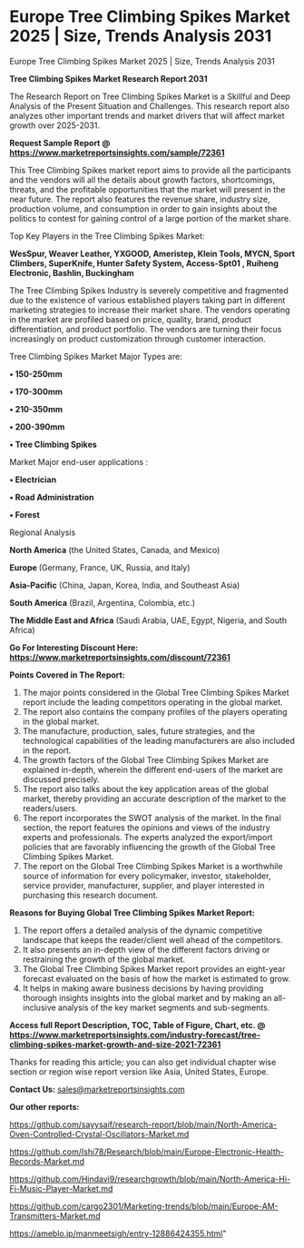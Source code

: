 # Europe Tree Climbing Spikes Market 2025 | Size, Trends Analysis 2031
Europe Tree Climbing Spikes Market 2025 | Size, Trends Analysis 2031

<strong>Tree Climbing Spikes Market Research Report 2031</strong>

The Research Report on Tree Climbing Spikes Market is a Skillful and Deep Analysis of the Present Situation and Challenges. This research report also analyzes other important trends and market drivers that will affect market growth over 2025-2031.

<strong>Request Sample Report @ <a href=https://www.marketreportsinsights.com/sample/72361>https://www.marketreportsinsights.com/sample/72361</a></strong>

This Tree Climbing Spikes market report aims to provide all the participants and the vendors will all the details about growth factors, shortcomings, threats, and the profitable opportunities that the market will present in the near future. The report also features the revenue share, industry size, production volume, and consumption in order to gain insights about the politics to contest for gaining control of a large portion of the market share.

Top Key Players in the Tree Climbing Spikes Market:

<strong>WesSpur, Weaver Leather, YXGOOD, Ameristep, Klein Tools, MYCN, Sport Climbers, SuperKnife, Hunter Safety System, Access-Spt01 , Ruiheng Electronic, Bashlin, Buckingham</strong>

The Tree Climbing Spikes Industry is severely competitive and fragmented due to the existence of various established players taking part in different marketing strategies to increase their market share. The vendors operating in the market are profiled based on price, quality, brand, product differentiation, and product portfolio. The vendors are turning their focus increasingly on product customization through customer interaction.

Tree Climbing Spikes Market Major Types are:

<strong>• 150-250mm

• 170-300mm

• 210-350mm

• 200-390mm

• Tree Climbing Spikes</strong>

Market Major end-user applications :

<strong>• Electrician

• Road Administration

• Forest</strong>

Regional Analysis

</u><strong><b>North America</b></strong> (the United States, Canada, and Mexico)

<strong><b>Europe </b></strong>(Germany, France, UK, Russia, and Italy)

<strong><b>Asia-Pacific</b></strong> (China, Japan, Korea, India, and Southeast Asia)

<strong><b>South America</b></strong> (Brazil, Argentina, Colombia, etc.)

<strong><b>The Middle East and Africa</b></strong> (Saudi Arabia, UAE, Egypt, Nigeria, and South Africa)

<strong>Go For Interesting Discount Here: <a href=https://www.marketreportsinsights.com/discount/72361>https://www.marketreportsinsights.com/discount/72361</a></strong>

<strong>Points Covered in The Report:</strong>
<ol>
  <li>The major points considered in the Global Tree Climbing Spikes Market report include the leading competitors operating in the global market.</li>
  <li>The report also contains the company profiles of the players operating in the global market.</li>
  <li>The manufacture, production, sales, future strategies, and the technological capabilities of the leading manufacturers are also included in the report.</li>
  <li>The growth factors of the Global Tree Climbing Spikes Market are explained in-depth, wherein the different end-users of the market are discussed precisely.</li>
  <li>The report also talks about the key application areas of the global market, thereby providing an accurate description of the market to the readers/users.</li>
  <li>The report incorporates the SWOT analysis of the market. In the final section, the report features the opinions and views of the industry experts and professionals. The experts analyzed the export/import policies that are favorably influencing the growth of the Global Tree Climbing Spikes Market.</li>
  <li>The report on the Global Tree Climbing Spikes Market is a worthwhile source of information for every policymaker, investor, stakeholder, service provider, manufacturer, supplier, and player interested in purchasing this research document.</li>
</ol>
<strong>Reasons for Buying Global Tree Climbing Spikes Market Report:</strong>

<ol>
  <li>The report offers a detailed analysis of the dynamic competitive landscape that keeps the reader/client well ahead of the competitors.</li>
  <li>It also presents an in-depth view of the different factors driving or restraining the growth of the global market.</li>
  <li>The Global Tree Climbing Spikes Market report provides an eight-year forecast evaluated on the basis of how the market is estimated to grow.</li>
  <li>It helps in making aware business decisions by having providing thorough insights insights into the global market and by making an all-inclusive analysis of the key market segments and sub-segments.</li>
</ol>
<strong>Access full Report Description, TOC, Table of Figure, Chart, etc. @ <a href=https://www.marketreportsinsights.com/industry-forecast/tree-climbing-spikes-market-growth-and-size-2021-72361>https://www.marketreportsinsights.com/industry-forecast/tree-climbing-spikes-market-growth-and-size-2021-72361</a></strong>


Thanks for reading this article; you can also get individual chapter wise section or region wise report version like Asia, United States, Europe.

<strong>Contact Us:</strong>
sales@marketreportsinsights.com

<strong>Our other reports:</strong>

<a href=https://github.com/sayysaif/research-report/blob/main/North-America-Oven-Controlled-Crystal-Oscillators-Market.md>https://github.com/sayysaif/research-report/blob/main/North-America-Oven-Controlled-Crystal-Oscillators-Market.md</a>

<a href=https://github.com/Ishi78/Research/blob/main/Europe-Electronic-Health-Records-Market.md>https://github.com/Ishi78/Research/blob/main/Europe-Electronic-Health-Records-Market.md</a>

<a href=https://github.com/Hindavi9/researchgrowth/blob/main/North-America-Hi-Fi-Music-Player-Market.md>https://github.com/Hindavi9/researchgrowth/blob/main/North-America-Hi-Fi-Music-Player-Market.md</a>

<a href=https://github.com/cargo2301/Marketing-trends/blob/main/Europe-AM-Transmitters-Market.md>https://github.com/cargo2301/Marketing-trends/blob/main/Europe-AM-Transmitters-Market.md</a>

<a href=https://ameblo.jp/manmeetsigh/entry-12886424355.html>https://ameblo.jp/manmeetsigh/entry-12886424355.html</a>"
